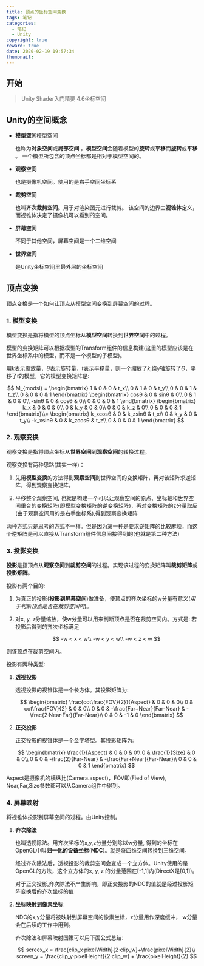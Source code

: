 ```yaml
---
title: 顶点的坐标空间变换
tags: 笔记
categories:
  - 笔记
  - Unity
copyright: true
reward: true
date: 2020-02-19 19:57:34
thumbnail:
---
```



## 开始

> Unity Shader入门精要 4.6坐标空间

## Unity的空间概念

- **模型空间**模型空间

  也称为**对象空间**或**局部空间** 。**模型空间**会随着模型的**旋转**或**平移**而**旋转**或**平移** 。
  一个模型所包含的顶点坐标都是相对于模型空间的。

- **观察空间**

  也是摄像机空间。使用的是右手空间坐标系

- **裁剪空间**

  也叫**齐次裁剪空间**。用于对渲染图元进行裁剪。
  该空间的边界由**视锥体**定义，而视锥体决定了摄像机可以看到的空间。

- **屏幕空间**

  不同于其他空间，屏幕空间是一个二维空间

- **世界空间**
  
  是Unity坐标空间里最外层的坐标空间

## 顶点变换

顶点变换是一个如何让顶点从模型空间变换到屏幕空间的过程。

### 1. 模型变换

模型变换是指将模型的顶点坐标从**模型空间**转换到**世界空间**中的过程。

模型的变换矩阵可以根据模型的Transform组件的信息构建(这里的模型应该是在世界坐标系中的模型，而不是一个模型的子模型)。

用$k$表示缩放量，$θ$表示旋转量，$t$表示平移量，则一个缩放了$k$,绕y轴旋转了$Θ$，平移了$t$的模型，它的模型变换矩阵是:

$$
M_{modsl} =
\begin{bmatrix}
1 & 0 & 0 & t_x\\
0 & 1 & 0 & t_y\\
0 & 0 & 1 & t_z\\
0 & 0 & 0 & 1
\end{bmatrix}
\begin{bmatrix}
cosθ & 0 & sinθ & 0\\
0 & 1 & 0 & 0\\
-sinθ & 0 & cosθ & 0\\
0 & 0 & 0 & 1
\end{bmatrix}
\begin{bmatrix}
k_x & 0 & 0 & 0\\
0 & k_y & 0 & 0\\
0 & 0 & k_z & 0\\
0 & 0 & 0 & 1
\end{bmatrix}\\=
\begin{bmatrix}
k_xcosθ & 0 & k_zsinθ & t_x\\
0 & k_y & 0 & t_y\\
-k_xsinθ & 0 & k_zcosθ & t_z\\
0 & 0 & 0 & 1
\end{bmatrix}
$$

### 2. 观察变换

观察变换是指将顶点坐标从**世界空间**到**观察空间**的转换过程。

观察变换有两种思路(其实一样)：

1. 先用**模型变换**的方法得到**观察空间**到世界空间的变换矩阵，再对该矩阵求逆矩阵，得到观察变换矩阵。

2. 平移整个观察空间, 也就是构建一个可以让观察空间的原点、坐标轴和世界空间重合的变换矩阵(即模型变换矩阵的逆变换矩阵)，再对变换矩阵的z分量取反(由于观察空间用的是右手坐标系),得到观察变换矩阵

两种方式只是思考的方式不一样。但是因为第一种是要求逆矩阵的比较麻烦，而这个逆矩阵是可以直接从Transform组件信息间接得到的(也就是第二种方法)

### 3. 投影变换

**投影**是指顶点从**观察空间**到**裁剪空间**的过程。实现该过程的变换矩阵叫**裁剪矩阵**或**投影矩阵**。

投影有两个目的:

1. 为真正的投影(**投影到屏幕空间**)做准备，使顶点的齐次坐标的w分量有意义(*用于判断顶点是否在裁剪空间内*)。

2. 对x, y, z分量缩放，使w分量可以用来判断顶点是否在裁剪空间内。方式是:
若投影后得到的齐次坐标满足

   $$
   -w < x < w\\
   -w < y < w\\
   -w < z < w
   $$

则该顶点在裁剪空间内。

投影有两种类型:

1. **透视投影**

   透视投影的视锥体是一个长方体。其投影矩阵为:

   $$
   \begin{bmatrix}
   \frac{cot\frac{FOV}{2}}{Aspect} & 0 & 0 & 0\\
   0 & cot\frac{FOV}{2} & 0 & 0\\
   0 & 0 & -\frac{Far+Near}{Far-Near} & -\frac{2·Near·Far}{Far-Near}\\
   0 & 0 & -1 & 0
   \end{bmatrix}
  $$

2. **正交投影**

   正交投影的视锥体是一个金字塔型。其投影矩阵为:

   $$
   \begin{bmatrix}
   \frac{1}{Aspect} & 0 & 0 & 0\\
   0 & \frac{1}{Size} & 0 & 0\\
   0 & 0 & -\frac{2}{Far-Near} & -\frac{Far+Near}{Far-Near}\\
   0 & 0 & 0 & 1
   \end{bmatrix}
   $$

Aspect是摄像机的横纵比(Camera.aspect)，FOV即(Fied of View), Near,Far,Size参数都可以从Camera组件中得到。

### 4. 屏幕映射

将视锥体投影到屏幕空间的过程。由Unity控制。

1. **齐次除法**

   也叫透视除法。用齐次坐标的x,y,z分量分别除以w分量, 得到的坐标在OpenGL中叫**归一化的设备坐标**(**NDC**)。就是将四维空间转换到三维空间。

   经过齐次除法后，透视投影的裁剪空间会变成一个立方体。Unity使用的是OpenGL的方法，这个立方体的x, y, z 的分量范围在[-1,1]内(DirectX是[0,1])。

   对于正交投影,齐次除法不产生影响，即正交投影的NDC的值就是经过投影矩阵变换后的齐次坐标的值

2. **坐标映射到像素坐标**

   NDC的x,y分量将被映射到屏幕空间的像素坐标，z分量用作深度缓冲， w分量会在后续的工作中用到。

   齐次除法和屏幕映射国策可以用下面公式总结:

   $$
   screex_x = \frac{clip_x·pixelWidth}{2·clip_w}+\frac{pixelWidth}{2}\\
   screen_y = \frac{clip_y·pixelHeight}{2·clip_w} + \frac{pixelHeight}{2}
   $$
